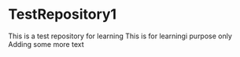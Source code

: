 # TestRepository1
This is a test repository for learning
This is for learningi purpose only
Adding some more text

